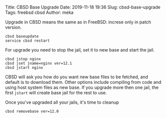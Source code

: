 Title: CBSD Base Upgrade
Date: 2019-11-18 19:36
Slug: cbsd-base-upgrade
Tags: freebsd cbsd
Author: meka


Upgrade in CBSD means the same as in FreeBSD: increse only in patch version.

```
cbsd baseupdate
service cbsd restart
```

For upgrade you need to stop the jail, set it to new base and start the jail.
```
cbsd jstop nginx
cbsd jset jname=nginx ver=12.1
cbsd jstart nginx
```

CBSD will ask you how do you want new base files to be fetched, and default is
to download them. Other options include compiling from code and using host
system files as new base. If you upgrade more then one jail, the first
`jstart` will create base jail for the rest to use.

Once you've upgraded all your jails, it's time to cleanup
```
cbsd removebase ver=12.0
```
